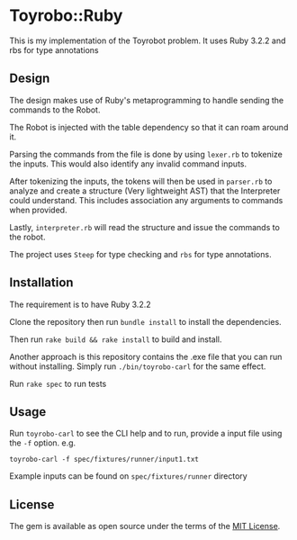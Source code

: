 # Toyrobo::Ruby

This is my implementation of the Toyrobot problem. It uses Ruby 3.2.2 and rbs for type annotations

## Design

The design makes use of Ruby's metaprogramming to handle sending the commands to the Robot.

The Robot is injected with the table dependency so that it can roam around it.

Parsing the commands from the file is done by using `lexer.rb` to tokenize the inputs. This would also identify any invalid command inputs.

After tokenizing the inputs, the tokens will then be used in `parser.rb` to analyze and create a structure (Very lightweight AST) that the Interpreter could understand. This includes association any arguments to commands when provided.

Lastly, `interpreter.rb` will read the structure and issue the commands to the robot.

The project uses `Steep` for type checking and `rbs` for type annotations.

## Installation

The requirement is to have Ruby 3.2.2

Clone the repository then run `bundle install` to install the dependencies.

Then run `rake build && rake install` to build and install.

Another approach is this repository contains the .exe file that you can run without installing. Simply run `./bin/toyrobo-carl` for the same effect.

Run `rake spec` to run tests
## Usage

Run `toyrobo-carl` to see the CLI help and to run, provide a input file using the `-f` option. e.g.

`toyrobo-carl -f spec/fixtures/runner/input1.txt`

Example inputs can be found on `spec/fixtures/runner` directory

## License

The gem is available as open source under the terms of the [MIT License](https://opensource.org/licenses/MIT).

